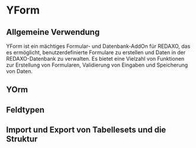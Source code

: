 # YForm

## Allgemeine Verwendung

YForm ist ein mächtiges Formular- und Datenbank-AddOn für REDAXO, das es ermöglicht, benutzerdefinierte Formulare zu erstellen und Daten in der REDAXO-Datenbank zu verwalten. Es bietet eine Vielzahl von Funktionen zur Erstellung von Formularen, Validierung von Eingaben und Speicherung von Daten.

## YOrm

## Feldtypen

## Import und Export von Tabellesets und die Struktur


